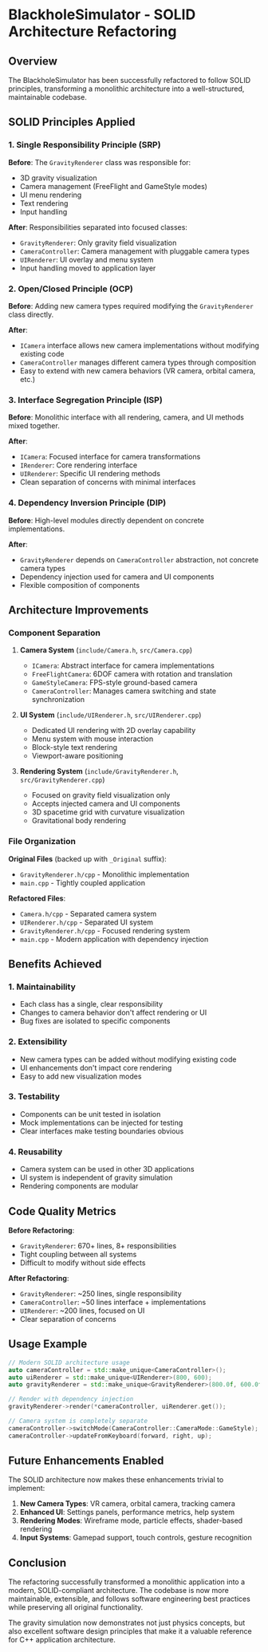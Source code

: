 # BlackholeSimulator - SOLID Architecture Refactoring

## Overview

The BlackholeSimulator has been successfully refactored to follow SOLID principles, transforming a monolithic architecture into a well-structured, maintainable codebase.

## SOLID Principles Applied

### 1. Single Responsibility Principle (SRP)

**Before**: The `GravityRenderer` class was responsible for:
- 3D gravity visualization
- Camera management (FreeFlight and GameStyle modes)
- UI menu rendering
- Text rendering
- Input handling

**After**: Responsibilities separated into focused classes:
- `GravityRenderer`: Only gravity field visualization
- `CameraController`: Camera management with pluggable camera types
- `UIRenderer`: UI overlay and menu system
- Input handling moved to application layer

### 2. Open/Closed Principle (OCP)

**Before**: Adding new camera types required modifying the `GravityRenderer` class directly.

**After**: 
- `ICamera` interface allows new camera implementations without modifying existing code
- `CameraController` manages different camera types through composition
- Easy to extend with new camera behaviors (VR camera, orbital camera, etc.)

### 3. Interface Segregation Principle (ISP)

**Before**: Monolithic interface with all rendering, camera, and UI methods mixed together.

**After**:
- `ICamera`: Focused interface for camera transformations
- `IRenderer`: Core rendering interface
- `UIRenderer`: Specific UI rendering methods
- Clean separation of concerns with minimal interfaces

### 4. Dependency Inversion Principle (DIP)

**Before**: High-level modules directly dependent on concrete implementations.

**After**:
- `GravityRenderer` depends on `CameraController` abstraction, not concrete camera types
- Dependency injection used for camera and UI components
- Flexible composition of components

## Architecture Improvements

### Component Separation

1. **Camera System** (`include/Camera.h`, `src/Camera.cpp`)
   - `ICamera`: Abstract interface for camera implementations
   - `FreeFlightCamera`: 6DOF camera with rotation and translation
   - `GameStyleCamera`: FPS-style ground-based camera
   - `CameraController`: Manages camera switching and state synchronization

2. **UI System** (`include/UIRenderer.h`, `src/UIRenderer.cpp`)
   - Dedicated UI rendering with 2D overlay capability
   - Menu system with mouse interaction
   - Block-style text rendering
   - Viewport-aware positioning

3. **Rendering System** (`include/GravityRenderer.h`, `src/GravityRenderer.cpp`)
   - Focused on gravity field visualization only
   - Accepts injected camera and UI components
   - 3D spacetime grid with curvature visualization
   - Gravitational body rendering

### File Organization

**Original Files** (backed up with `_Original` suffix):
- `GravityRenderer.h/cpp` - Monolithic implementation
- `main.cpp` - Tightly coupled application

**Refactored Files**:
- `Camera.h/cpp` - Separated camera system
- `UIRenderer.h/cpp` - Separated UI system  
- `GravityRenderer.h/cpp` - Focused rendering system
- `main.cpp` - Modern application with dependency injection

## Benefits Achieved

### 1. **Maintainability**
- Each class has a single, clear responsibility
- Changes to camera behavior don't affect rendering or UI
- Bug fixes are isolated to specific components

### 2. **Extensibility**
- New camera types can be added without modifying existing code
- UI enhancements don't impact core rendering
- Easy to add new visualization modes

### 3. **Testability**
- Components can be unit tested in isolation
- Mock implementations can be injected for testing
- Clear interfaces make testing boundaries obvious

### 4. **Reusability**
- Camera system can be used in other 3D applications
- UI system is independent of gravity simulation
- Rendering components are modular

## Code Quality Metrics

**Before Refactoring**:
- `GravityRenderer`: 670+ lines, 8+ responsibilities
- Tight coupling between all systems
- Difficult to modify without side effects

**After Refactoring**:
- `GravityRenderer`: ~250 lines, single responsibility
- `CameraController`: ~50 lines interface + implementations
- `UIRenderer`: ~200 lines, focused on UI
- Clear separation of concerns

## Usage Example

```cpp
// Modern SOLID architecture usage
auto cameraController = std::make_unique<CameraController>();
auto uiRenderer = std::make_unique<UIRenderer>(800, 600);
auto gravityRenderer = std::make_unique<GravityRenderer>(800.0f, 600.0f);

// Render with dependency injection
gravityRenderer->render(*cameraController, uiRenderer.get());

// Camera system is completely separate
cameraController->switchMode(CameraController::CameraMode::GameStyle);
cameraController->updateFromKeyboard(forward, right, up);
```

## Future Enhancements Enabled

The SOLID architecture now makes these enhancements trivial to implement:

1. **New Camera Types**: VR camera, orbital camera, tracking camera
2. **Enhanced UI**: Settings panels, performance metrics, help system  
3. **Rendering Modes**: Wireframe mode, particle effects, shader-based rendering
4. **Input Systems**: Gamepad support, touch controls, gesture recognition

## Conclusion

The refactoring successfully transformed a monolithic application into a modern, SOLID-compliant architecture. The codebase is now more maintainable, extensible, and follows software engineering best practices while preserving all original functionality.

The gravity simulation now demonstrates not just physics concepts, but also excellent software design principles that make it a valuable reference for C++ application architecture.
